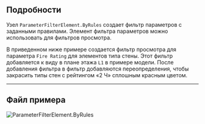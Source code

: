 ## Подробности
Узел `ParameterFilterElement.ByRules` создает фильтр параметров с заданными правилами. Элемент фильтра параметров можно использовать для фильтров просмотра.

В приведенном ниже примере создается фильтр просмотра для параметра `Fire Rating` для элементов типа стены. Этот фильтр добавляется к виду в плане этажа `L1` в примере модели. После добавления фильтра в фильтр добавляются переопределения, чтобы закрасить типы стен с рейтингом «2 Ч» сплошным красным цветом.
___
## Файл примера

![ParameterFilterElement.ByRules](./Revit.Filter.ParameterFilterElement.ByRules_img.jpg)
